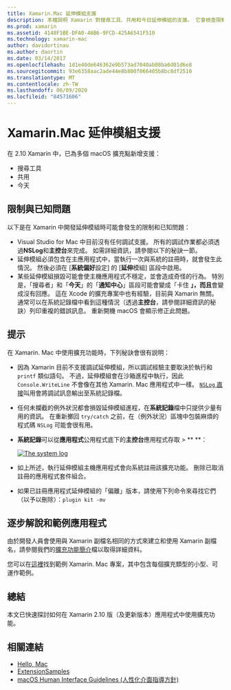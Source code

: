 ```yaml
---
title: Xamarin.Mac 延伸模組支援
description: 本檔說明 Xamarin 對搜尋工具、共用和今日延伸模組的支援。 它會檢查限制和已知問題、逐步解說和範例應用程式的連結，並提供使用延伸模組的秘訣。
ms.prod: xamarin
ms.assetid: 4148F1BE-DFA0-46B6-9FCD-425A6541F510
ms.technology: xamarin-mac
author: davidortinau
ms.author: daortin
ms.date: 03/14/2017
ms.openlocfilehash: 1d1e40de646362e9b573ad7040ab08ba6d01d6e8
ms.sourcegitcommit: 93e6358aac2ade44e8b800f066405b8bc8df2510
ms.translationtype: MT
ms.contentlocale: zh-TW
ms.lasthandoff: 06/09/2020
ms.locfileid: "84571606"
---
```

# <a name="xamarinmac-extension-support"></a>Xamarin.Mac 延伸模組支援

在 2.10 Xamarin 中，已為多個 macOS 擴充點新增支援：

- 搜尋工具
- 共用
- 今天

<a name="Limitations-and-Known-Issues"></a>

## <a name="limitations-and-known-issues"></a>限制與已知問題

以下是在 Xamarin 中開發延伸模組時可能會發生的限制和已知問題：

- Visual Studio for Mac 中目前沒有任何調試支援。 所有的調試作業都必須透過**NSLog**和**主控台**來完成。 如需詳細資訊，請參閱以下的秘訣一節。
- 延伸模組必須包含在主應用程式中，當執行一次與系統的註冊時，就會發生此情況。 然後必須在 [**系統偏好**設定] 的 [**延伸**模組] 區段中啟用。 
- 某些延伸模組損毀可能會使主機應用程式不穩定，並會造成奇怪的行為。 特別是，「搜尋者」和「**今天**」的「**通知中心**」區段可能會變成「卡住 **」，而且**會變成沒有回應。 這在 Xcode 的擴充專案中也有經驗，目前與 Xamarin 無關。 通常可以在系統記錄檔中看到這種情況（透過**主控台**，請參閱詳細資訊的秘訣）列印重複的錯誤訊息。 重新開機 macOS 會顯示修正此問題。

<a name="Tips"></a>

## <a name="tips"></a>提示

在 Xamarin. Mac 中使用擴充功能時，下列秘訣會很有説明：

- 因為 Xamarin 目前不支援調試延伸模組，所以調試經驗主要取決於執行和 `printf` 類似語句。 不過，延伸模組會在沙箱進程中執行，因此 `Console.WriteLine` 不會像在其他 Xamarin. Mac 應用程式中一樣。 [ `NSLog` 直接](https://gist.github.com/chamons/e2e409013a449cfbe1f2fbe5547f6554)叫用會將調試訊息輸出至系統記錄檔。
- 任何未攔截的例外狀況都會損毀延伸模組進程，在**系統記錄**檔中只提供少量有用的資訊。 在重新擲回 `try/catch` 之前，在（例外狀況）區塊中包裝麻煩的程式碼 `NSLog` 可能會很有用。
- **系統記錄**可以從**應用程式**公用程式底下的**主控台**應用程式存取  >  ** **：

    [![](extensions-images/extension02.png "The system log")](extensions-images/extension02.png#lightbox)
- 如上所述，執行延伸模組主機應用程式會向系統註冊該擴充功能。 刪除已取消註冊的應用程式套件組合。 
- 如果已註冊應用程式延伸模組的「偏離」版本，請使用下列命令來尋找它們（以予以刪除）：`plugin kit -mv`

<a name="Walkthrough-and-Sample-App"></a>

## <a name="walkthrough-and-sample-app"></a>逐步解說和範例應用程式

由於開發人員會使用與 Xamarin 副檔名相同的方式來建立和使用 Xamarin 副檔名，請參閱我們的[擴充功能簡介](~/ios/platform/extensions.md)檔以取得詳細資料。

您可以在[這裡](https://docs.microsoft.com/samples/xamarin/mac-samples/extensionsamples)找到範例 Xamarin. Mac 專案，其中包含每個擴充類型的小型、可運作範例。

<a name="Summary"></a>

## <a name="summary"></a>總結

本文已快速探討如何在 Xamarin 2.10 版（及更新版本）應用程式中使用擴充功能。

## <a name="related-links"></a>相關連結

- [Hello, Mac](~/mac/get-started/hello-mac.md)
- [ExtensionSamples](https://docs.microsoft.com/samples/xamarin/mac-samples/extensionsamples)
- [macOS Human Interface Guidelines (人性化介面指導方針)](https://developer.apple.com/design/human-interface-guidelines/macos/overview/themes/)
